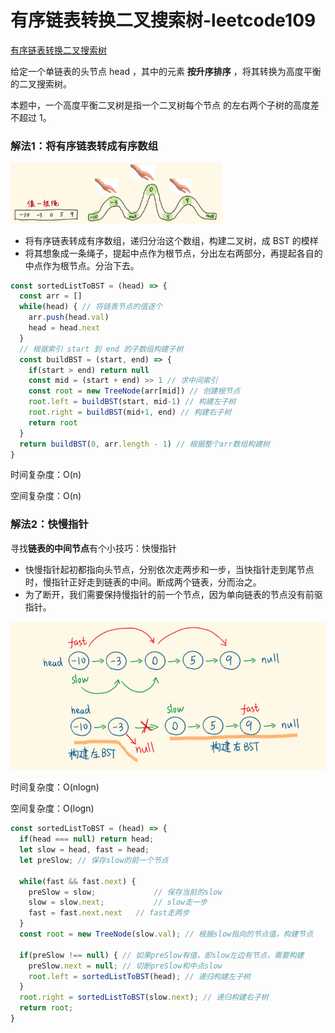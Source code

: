 # 有序链表转换二叉搜索树-leetcode109

<a href="https://leetcode.cn/problems/convert-sorted-list-to-binary-search-tree/" target="_blank">有序链表转换二叉搜索树</a>

给定一个单链表的头节点  head ，其中的元素 **按升序排序** ，将其转换为高度平衡的二叉搜索树。

本题中，一个高度平衡二叉树是指一个二叉树每个节点 的左右两个子树的高度差不超过 1。



### 解法1：将有序链表转成有序数组

<img src=".\assets\leetcode109-1.png" alt="leetcode109" style="zoom: 33%;" />

- 将有序链表转成有序数组，递归分治这个数组，构建二叉树，成 BST 的模样
- 将其想象成一条绳子，提起中点作为根节点，分出左右两部分，再提起各自的中点作为根节点。分治下去。

```js
const sortedListToBST = (head) => {
  const arr = []
  while(head) { // 将链表节点的值逐个
    arr.push(head.val)
    head = head.next
  }
  // 根据索引 start 到 end 的子数组构建子树
  const buildBST = (start, end) => {
    if(start > end) return null
    const mid = (start + end) >> 1 // 求中间索引
    const root = new TreeNode(arr[mid]) // 创建根节点
    root.left = buildBST(start, mid-1) // 构建左子树
    root.right = buildBST(mid+1, end) // 构建右子树
    return root
  }
  return buildBST(0, arr.length - 1) // 根据整个arr数组构建树
}
```

时间复杂度：O(n)

空间复杂度：O(n)



### 解法2：快慢指针

寻找**链表的中间节点**有个小技巧：快慢指针

- 快慢指针起初都指向头节点，分别依次走两步和一步，当快指针走到尾节点时，慢指针正好走到链表的中间。断成两个链表，分而治之。
- 为了断开，我们需要保持慢指针的前一个节点，因为单向链表的节点没有前驱指针。

<img src=".\assets\leetcode109-2.png" alt="leetcode109" />

时间复杂度：O(nlogn)

空间复杂度：O(logn)

```js
const sortedListToBST = (head) => {
  if(head === null) return head;
  let slow = head, fast = head;
  let preSlow; // 保存slow的前一个节点
  
  while(fast && fast.next) {
    preSlow = slow;				// 保存当前的slow
    slow = slow.next;			// slow走一步
    fast = fast.next.next	// fast走两步
  }
  const root = new TreeNode(slow.val); // 根据slow指向的节点值，构建节点
  
  if(preSlow !== null) { // 如果preSlow有值，即slow左边有节点，需要构建
    preSlow.next = null; // 切断preSlow和中点slow
    root.left = sortedListToBST(head); // 递归构建左子树
  }
  root.right = sortedListToBST(slow.next); // 递归构建右子树
  return root;
}
```









